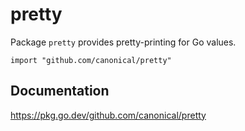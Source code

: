 # pretty
Package `pretty` provides pretty-printing for Go values.
```
import "github.com/canonical/pretty"
```

## Documentation
https://pkg.go.dev/github.com/canonical/pretty
